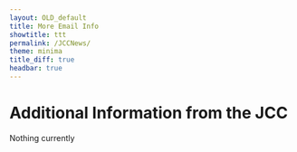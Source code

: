 ```yaml
---
layout: OLD_default
title: More Email Info
showtitle: ttt
permalink: /JCCNews/
theme: minima
title_diff: true
headbar: true
---
```



# Additional Information from the JCC  

Nothing currently
